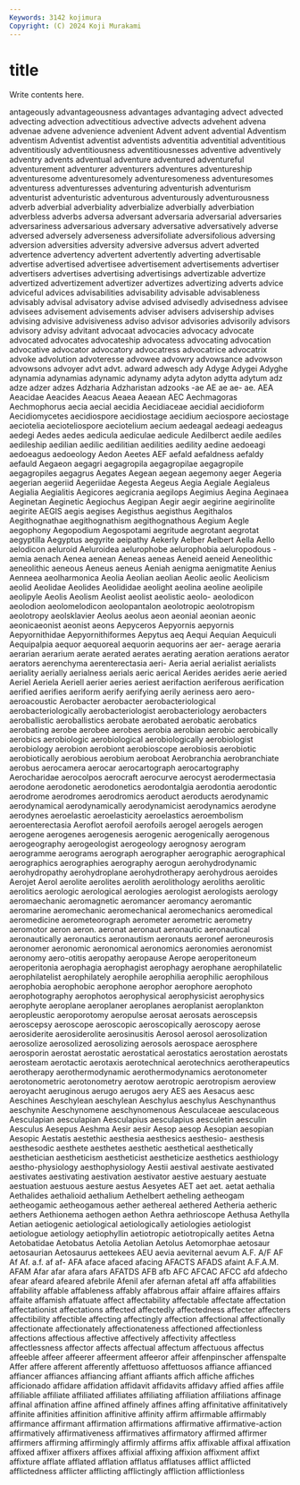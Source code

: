 ```yaml
---
Keywords: 3142 kojimura
Copyright: (C) 2024 Koji Murakami
---
```


# title

Write contents here.



antageously advantageousness advantages advantaging advect advected advecting advection
advectitious advective advects advehent advena advenae advene advenience advenient Advent
advent advential Adventism adventism Adventist adventist adventists adventitia adventitial adventitious
adventitiously adventitiousness adventitiousnesses adventive adventively adventry advents adventual adventure adventured
adventureful adventurement adventurer adventurers adventures adventureship adventuresome adventuresomely adventuresomeness adventuresomes
adventuress adventuresses adventuring adventurish adventurism adventurist adventuristic adventurous adventurously adventurousness
adverb adverbial adverbiality adverbialize adverbially adverbiation adverbless adverbs adversa adversant
adversaria adversarial adversaries adversariness adversarious adversary adversative adversatively adverse adversed
adversely adverseness adversifoliate adversifolious adversing adversion adversities adversity adversive adversus
advert adverted advertence advertency advertent advertently adverting advertisable advertise advertised
advertisee advertisement advertisements advertiser advertisers advertises advertising advertisings advertizable advertize
advertized advertizement advertizer advertizes advertizing adverts advice adviceful advices advisabilities
advisability advisable advisableness advisably advisal advisatory advise advised advisedly advisedness
advisee advisees advisement advisements adviser advisers advisership advises advising advisive
advisiveness adviso advisor advisories advisorily advisors advisory advisy advitant advocaat
advocacies advocacy advocate advocated advocates advocateship advocatess advocating advocation advocative
advocator advocatory advocatress advocatrice advocatrix advoke advolution advoteresse advowee advowry
advowsance advowson advowsons advoyer advt advt. adward adwesch ady Adyge
Adygei Adyghe adynamia adynamias adynamic adynamy adyta adyton adytta adytum
adz adze adzer adzes Adzharia Adzharistan adzooks -ae AE ae
ae- ae. AEA Aeacidae Aeacides Aeacus Aeaea Aeaean AEC Aechmagoras
Aechmophorus aecia aecial aecidia Aecidiaceae aecidial aecidioform Aecidiomycetes aecidiospore aecidiostage
aecidium aeciospore aeciostage aeciotelia aecioteliospore aeciotelium aecium aedeagal aedeagi aedeagus
aedegi Aedes aedes aedicula aediculae aedicule Aedilberct aedile aediles aedileship
aedilian aedilic aedilitian aedilities aedility aedine aedoeagi aedoeagus aedoeology Aedon
Aeetes AEF aefald aefaldness aefaldy aefauld Aegaeon aegagri aegagropila aegagropilae
aegagropile aegagropiles aegagrus Aegates Aegean aegean aegemony aeger Aegeria aegerian
aegeriid Aegeriidae Aegesta Aegeus Aegia Aegiale Aegialeus Aegialia Aegialitis Aegicores
aegicrania aegilops Aegimius Aegina Aeginaea Aeginetan Aeginetic Aegiochus Aegipan Aegir
aegir aegirine aegirinolite aegirite AEGIS aegis aegises Aegisthus aegisthus Aegithalos
Aegithognathae aegithognathism aegithognathous Aegium Aegle aegophony Aegopodium Aegospotami aegritude aegrotant
aegrotat aegyptilla Aegyptus aegyrite aeipathy Aekerly Aelber Aelbert Aella Aello
aelodicon aeluroid Aeluroidea aelurophobe aelurophobia aeluropodous -aemia aenach Aenea aenean
Aeneas aeneas Aeneid aeneid Aeneolithic aeneolithic aeneous Aeneus aeneus Aeniah
aenigma aenigmatite Aenius Aenneea aeolharmonica Aeolia Aeolian aeolian Aeolic aeolic
Aeolicism aeolid Aeolidae Aeolides Aeolididae aeolight aeolina aeoline aeolipile aeolipyle
Aeolis Aeolism Aeolist aeolist aeolistic aeolo- aeolodicon aeolodion aeolomelodicon aeolopantalon
aeolotropic aeolotropism aeolotropy aeolsklavier Aeolus aeolus aeon aeonial aeonian aeonic
aeonicaeonist aeonist aeons Aepyceros Aepyornis aepyornis Aepyornithidae Aepyornithiformes Aepytus aeq
Aequi Aequian Aequiculi Aequipalpia aequor aequoreal aequorin aequorins aer aer-
aerage aeraria aerarian aerarium aerate aerated aerates aerating aeration aerations
aerator aerators aerenchyma aerenterectasia aeri- Aeria aerial aerialist aerialists aeriality
aerially aerialness aerials aeric aerical Aerides aerides aerie aeried Aeriel
Aeriela Aeriell aerier aeries aeriest aerifaction aeriferous aerification aerified aerifies
aeriform aerify aerifying aerily aeriness aero aero- aeroacoustic Aerobacter aerobacter
aerobacteriological aerobacteriologically aerobacteriologist aerobacteriology aerobacters aeroballistic aeroballistics aerobate aerobated aerobatic
aerobatics aerobating aerobe aerobee aerobes aerobia aerobian aerobic aerobically aerobics
aerobiologic aerobiological aerobiologically aerobiologist aerobiology aerobion aerobiont aerobioscope aerobiosis aerobiotic
aerobiotically aerobious aerobium aeroboat Aerobranchia aerobranchiate aerobus aerocamera aerocar aerocartograph
aerocartography Aerocharidae aerocolpos aerocraft aerocurve aerocyst aerodermectasia aerodone aerodonetic aerodonetics
aerodontalgia aerodontia aerodontic aerodrome aerodromes aerodromics aeroduct aeroducts aerodynamic aerodynamical
aerodynamically aerodynamicist aerodynamics aerodyne aerodynes aeroelastic aeroelasticity aeroelastics aeroembolism aeroenterectasia
Aeroflot aerofoil aerofoils aerogel aerogels aerogen aerogene aerogenes aerogenesis aerogenic
aerogenically aerogenous aerogeography aerogeologist aerogeology aerognosy aerogram aerogramme aerograms aerograph
aerographer aerographic aerographical aerographics aerographies aerography aerogun aerohydrodynamic aerohydropathy aerohydroplane
aerohydrotherapy aerohydrous aeroides Aerojet Aerol aerolite aerolites aerolith aerolithology aeroliths
aerolitic aerolitics aerologic aerological aerologies aerologist aerologists aerology aeromaechanic aeromagnetic
aeromancer aeromancy aeromantic aeromarine aeromechanic aeromechanical aeromechanics aeromedical aeromedicine aerometeorograph
aerometer aerometric aerometry aeromotor aeron aeron. aeronat aeronaut aeronautic aeronautical
aeronautically aeronautics aeronautism aeronauts aeronef aeroneurosis aeronomer aeronomic aeronomical aeronomics
aeronomies aeronomist aeronomy aero-otitis aeropathy aeropause Aerope aeroperitoneum aeroperitonia aerophagia
aerophagist aerophagy aerophane aerophilatelic aerophilatelist aerophilately aerophile aerophilia aerophilic aerophilous
aerophobia aerophobic aerophone aerophor aerophore aerophoto aerophotography aerophotos aerophysical aerophysicist
aerophysics aerophyte aeroplane aeroplaner aeroplanes aeroplanist aeroplankton aeropleustic aeroporotomy aeropulse
aerosat aerosats aeroscepsis aeroscepsy aeroscope aeroscopic aeroscopically aeroscopy aerose aerosiderite
aerosiderolite aerosinusitis Aerosol aerosol aerosolization aerosolize aerosolized aerosolizing aerosols aerospace
aerosphere aerosporin aerostat aerostatic aerostatical aerostatics aerostation aerostats aerosteam aerotactic
aerotaxis aerotechnical aerotechnics aerotherapeutics aerotherapy aerothermodynamic aerothermodynamics aerotonometer aerotonometric aerotonometry
aerotow aerotropic aerotropism aeroview aeroyacht aeruginous aerugo aerugos aery AES
aes Aesacus aesc Aeschines Aeschylean aeschylean Aeschylus aeschylus Aeschynanthus aeschynite
Aeschynomene aeschynomenous Aesculaceae aesculaceous Aesculapian aesculapian Aesculapius aesculapius aesculetin aesculin
Aesculus Aesepus Aeshma Aesir aesir Aesop aesop Aesopian aesopian Aesopic
Aestatis aestethic aesthesia aesthesics aesthesio- aesthesis aesthesodic aesthete aesthetes aesthetic
aesthetical aesthetically aesthetician aestheticism aestheticist aestheticize aesthetics aesthiology aestho-physiology aesthophysiology
Aestii aestival aestivate aestivated aestivates aestivating aestivation aestivator aestive aestuary
aestuate aestuation aestuous aesture aestus Aesyetes AET aet aet. aetat
aethalia Aethalides aethalioid aethalium Aethelbert aetheling aetheogam aetheogamic aetheogamous aether
aethereal aethered Aetheria aetheric aethers Aethionema aethogen aethon Aethra aethrioscope
Aethusa Aethylla Aetian aetiogenic aetiological aetiologically aetiologies aetiologist aetiologue aetiology
aetiophyllin aetiotropic aetiotropically aetites Aetna Aetobatidae Aetobatus Aetolia Aetolian Aetolus
Aetomorphae aetosaur aetosaurian Aetosaurus aettekees AEU aevia aeviternal aevum A.F.
A/F AF Af Af. a.f. af af- AFA aface afaced
afacing AFACTS AFADS afaint A.F.A.M. AFAM Afar afar afara afars
AFATDS AFB afb AFC AFCAC AFCC afd afdecho afear afeard
afeared afebrile Afenil afer afernan afetal aff affa affabilities affability
affable affableness affably affabrous affair affaire affaires affairs affaite affamish
affatuate affect affectability affectable affectate affectation affectationist affectations affected affectedly
affectedness affecter affecters affectibility affectible affecting affectingly affection affectional affectionally
affectionate affectionately affectionateness affectioned affectionless affections affectious affective affectively affectivity
affectless affectlessness affector affects affectual affectum affectuous affectus affeeble affeer
affeerer affeerment affeeror affeir affenpinscher affenspalte Affer affere afferent afferently
affettuoso affettuosos affiance affianced affiancer affiances affiancing affiant affiants affich
affiche affiches afficionado affidare affidation affidavit affidavits affidavy affied affies
affile affiliable affiliate affiliated affiliates affiliating affiliation affiliations affinage affinal
affination affine affined affinely affines affing affinitative affinitatively affinite affinities
affinition affinitive affinity affirm affirmable affirmably affirmance affirmant affirmation affirmations
affirmative affirmative-action affirmatively affirmativeness affirmatives affirmatory affirmed affirmer affirmers affirming
affirmingly affirmly affirms affix affixable affixal affixation affixed affixer affixers
affixes affixial affixing affixion affixment affixt affixture afflate afflated afflation
afflatus afflatuses afflict afflicted afflictedness afflicter afflicting afflictingly affliction afflictionless
